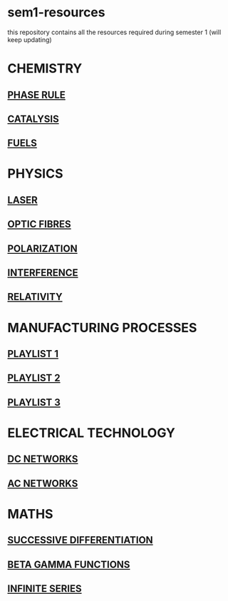# sem1-resources
this repository contains all the resources required during semester 1 (will keep updating) 

# CHEMISTRY
## [PHASE RULE](https://www.youtube.com/watch?v=qrdGEJyLdV0&list=PLjffvki0rNNHx3DZnaSdaVs7uOSt01JhC)
## [CATALYSIS](https://www.youtube.com/playlist?list=PLKyLADq8HOBpbddPb5A2KtzjPaSVg7Qtl)
## [FUELS](https://www.youtube.com/watch?v=6Fk4DSMzlm8&list=PLKyLADq8HOBowwm6tOn6g54pSER7bmMoe)
# PHYSICS
## [LASER](https://www.youtube.com/watch?v=od3ARMRPL1g&list=PLkLVM2W-itbw-1nDSQnu9iJhGoHuFSrt8)
## [OPTIC FIBRES](https://www.youtube.com/watch?v=QQPjAIHRhFk&list=PL5zwY2E7i60WKxGzyMVr7U71VWuCAU5Jj)
## [POLARIZATION](https://www.youtube.com/watch?v=ZM1XhBocTrM&list=PL-eLHEko-mgJsPDsL1r_S8nENDR8ju77q)
## [INTERFERENCE](https://www.youtube.com/watch?v=5yzLt9w3UqU&list=PL5zwY2E7i60X095MhnHZ31LAjo2rqUhNr)
## [RELATIVITY](https://www.youtube.com/watch?v=DxRfoYTFzUY&list=PLhSp9OSVmeyLA34TA4c6d511eqh9SLXE0)
# MANUFACTURING PROCESSES
## [PLAYLIST 1](https://www.youtube.com/playlist?list=PLbkIghvjQ7P9THjzpqSA1UWD0-VWMZlsl)
## [PLAYLIST 2](https://www.youtube.com/playlist?list=PLelrRST3_LQufYMGqpzhU9AO8LcHhVjFp)
## [PLAYLIST 3](https://www.youtube.com/playlist?list=PLFLsnGbE__nStX7eBKlpPqInB3ymzSfup)
# ELECTRICAL TECHNOLOGY
## [DC NETWORKS](https://www.youtube.com/watch?v=VaNs7oq8r-Y&list=PLhSp9OSVmeyKxOf7U-BOH5onsL5WvU7WY)
## [AC NETWORKS](https://www.youtube.com/watch?v=pbCQ9033HDE&list=PLySVDJoIJATda7ZQIr46hXZH10GcRkJoE)
# MATHS
## [SUCCESSIVE DIFFERENTIATION](https://www.youtube.com/watch?v=d7Dv8y6YVsw&list=PLVCBPCYGv7bAkwbqiVC5CKGRnewOeqMeM)
## [BETA GAMMA FUNCTIONS](https://www.youtube.com/watch?v=DUZHGiL_3r4&list=PLhSp9OSVmeyIADP2WgrRNsoj3OdItMqSv)
## [INFINITE SERIES](https://www.youtube.com/watch?v=m7ATbosllvs&list=PLhSp9OSVmeyI3uivqqHzrlomwD6gZx2-R)
